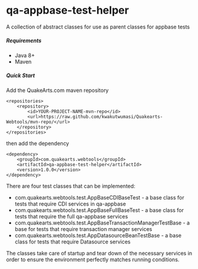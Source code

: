 # qa-appbase-test-helper
A collection of abstract classes for use as parent classes for appbase tests

##### Requirements
* Java 8+
* Maven

##### Quick Start

Add the QuakeArts.com maven repository

```
<repositories>
    <repository>
        <id>YOUR-PROJECT-NAME-mvn-repo</id>
        <url>https://raw.github.com/kwakutwumasi/Quakearts-Webtools/mvn-repo/</url>
    </repository>
</repositories>

```

then add the dependency

```
<dependency>
	<groupId>com.quakearts.webtools</groupId>
	<artifactId>qa-appbase-test-helper</artifactId>
	<version>1.0.0</version>
</dependency>

```

There are four test classes that can be implemented:

* com.quakearts.webtools.test.AppBaseCDIBaseTest - a base class for tests that require CDI services in qa-appbase
* com.quakearts.webtools.test.AppBaseFullBaseTest - a base class for tests that require the full qa-appbase services
* com.quakearts.webtools.test.AppBaseTransactionManagerTestBase - a base for tests that require transaction manager services
* com.quakearts.webtools.test.AppDatasourceBeanTestBase - a base class for tests that require Datasource services

The classes take care of startup and tear down of the necessary services in order to ensure the environment perfectly matches running conditions. 